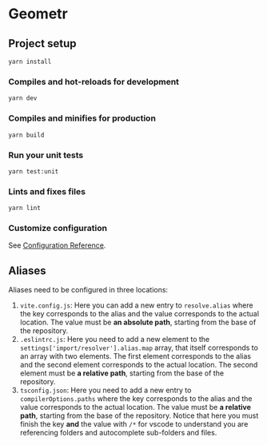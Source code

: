 # Geometr

## Project setup

```
yarn install
```

### Compiles and hot-reloads for development

```
yarn dev
```

### Compiles and minifies for production

```
yarn build
```

### Run your unit tests

```
yarn test:unit
```

### Lints and fixes files

```
yarn lint
```

### Customize configuration

See [Configuration Reference](https://cli.vuejs.org/config/).


## Aliases

Aliases need to be configured in three locations:

1. `vite.config.js`: Here you can add a new entry to `resolve.alias` where the key corresponds to the alias and the value corresponds to the actual location. The value must be **an absolute path**, starting from the base of the repository.
2. `.eslintrc.js`: Here you need to add a new element to the `settings['import/resolver'].alias.map` array, that itself corresponds to an array with two elements. The first element corresponds to the alias and the second element corresponds to the actual location. The second element must be **a relative path**, starting from the base of the repository.
3. `tsconfig.json`: Here you need to add a new entry to `compilerOptions.paths` where the key corresponds to the alias and the value corresponds to the actual location. The value must be **a relative path**, starting from the base of the repository. Notice that here you must finish the key **and** the value with `/*` for vscode to understand you are referencing folders and autocomplete sub-folders and files.
